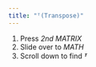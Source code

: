 ```yaml
---
title: "ᵀ(Transpose)"
---
```


1. Press *2nd MATRIX*
2. Slide over to *MATH*
3. Scroll down to find ***ᵀ***
